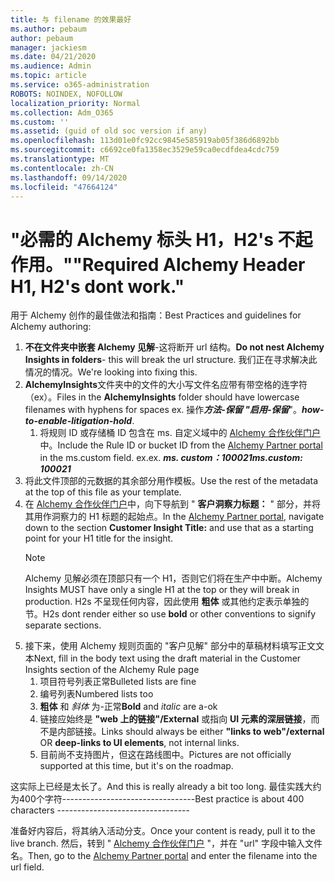 ```yaml
---
title: 与 filename 的效果最好
ms.author: pebaum
author: pebaum
manager: jackiesm
ms.date: 04/21/2020
ms.audience: Admin
ms.topic: article
ms.service: o365-administration
ROBOTS: NOINDEX, NOFOLLOW
localization_priority: Normal
ms.collection: Adm_O365
ms.custom: ''
ms.assetid: (guid of old soc version if any)
ms.openlocfilehash: 113d01e0fc92cc9845e585919ab05f386d6892bb
ms.sourcegitcommit: c6692ce0fa1358ec3529e59ca0ecdfdea4cdc759
ms.translationtype: MT
ms.contentlocale: zh-CN
ms.lasthandoff: 09/14/2020
ms.locfileid: "47664124"
---
```

# <a name="required-alchemy-header-h1-h2s-dont-work"></a><span data-ttu-id="0aaf0-102">"必需的 Alchemy 标头 H1，H2's 不起作用。"</span><span class="sxs-lookup"><span data-stu-id="0aaf0-102">"Required Alchemy Header H1, H2's dont work."</span></span>
<span data-ttu-id="0aaf0-103">用于 Alchemy 创作的最佳做法和指南：</span><span class="sxs-lookup"><span data-stu-id="0aaf0-103">Best Practices and guidelines for Alchemy authoring:</span></span>

1. <span data-ttu-id="0aaf0-104">**不在文件夹中嵌套 Alchemy 见解**-这将断开 url 结构。</span><span class="sxs-lookup"><span data-stu-id="0aaf0-104">**Do not nest Alchemy Insights in folders**- this will break the url structure.</span></span> <span data-ttu-id="0aaf0-105">我们正在寻求解决此情况的情况。</span><span class="sxs-lookup"><span data-stu-id="0aaf0-105">We're looking into fixing this.</span></span>
1. <span data-ttu-id="0aaf0-106">**AlchemyInsights**文件夹中的文件的大小写文件名应带有带空格的连字符（ex）。</span><span class="sxs-lookup"><span data-stu-id="0aaf0-106">Files in the **AlchemyInsights** folder should have lowercase filenames with hyphens for spaces ex.</span></span> <span data-ttu-id="0aaf0-107">操作***方法-保留 "启用-保留***"。</span><span class="sxs-lookup"><span data-stu-id="0aaf0-107">***how-to-enable-litigation-hold***.</span></span>
    1. <span data-ttu-id="0aaf0-108">将规则 ID 或存储桶 ID 包含在 ms. 自定义域中的 [Alchemy 合作伙伴门户](https://alchemyportal.azurewebsites.net) 中。</span><span class="sxs-lookup"><span data-stu-id="0aaf0-108">Include the Rule ID or bucket ID from the [Alchemy Partner portal](https://alchemyportal.azurewebsites.net) in the ms.custom field.</span></span> <span data-ttu-id="0aaf0-109">ex.</span><span class="sxs-lookup"><span data-stu-id="0aaf0-109">ex.</span></span> <span data-ttu-id="0aaf0-110">***ms. custom：100021***</span><span class="sxs-lookup"><span data-stu-id="0aaf0-110">***ms.custom: 100021***</span></span>
1. <span data-ttu-id="0aaf0-111">将此文件顶部的元数据的其余部分用作模板。</span><span class="sxs-lookup"><span data-stu-id="0aaf0-111">Use the rest of the metadata at the top of this file as your template.</span></span>
1. <span data-ttu-id="0aaf0-112">在 [Alchemy 合作伙伴门户](https://alchemyportal.azurewebsites.net)中，向下导航到 " **客户洞察力标题：** " 部分，并将其用作洞察力的 H1 标题的起始点。</span><span class="sxs-lookup"><span data-stu-id="0aaf0-112">In the [Alchemy Partner portal](https://alchemyportal.azurewebsites.net), navigate down to the section **Customer Insight Title:** and use that as a starting point for your H1 title for the insight.</span></span> 
    > [!NOTE]
    > <span data-ttu-id="0aaf0-113">Alchemy 见解必须在顶部只有一个 H1，否则它们将在生产中中断。</span><span class="sxs-lookup"><span data-stu-id="0aaf0-113">Alchemy Insights MUST have only a single H1 at the top or they will break in production.</span></span> <span data-ttu-id="0aaf0-114">H2s 不呈现任何内容，因此使用 **粗体** 或其他约定表示单独的节。</span><span class="sxs-lookup"><span data-stu-id="0aaf0-114">H2s dont render either so use **bold** or other conventions to signify separate sections.</span></span>
1. <span data-ttu-id="0aaf0-115">接下来，使用 Alchemy 规则页面的 "客户见解" 部分中的草稿材料填写正文文本</span><span class="sxs-lookup"><span data-stu-id="0aaf0-115">Next, fill in the body text using the draft material in the Customer Insights section of the Alchemy Rule page</span></span>
    1. <span data-ttu-id="0aaf0-116">项目符号列表正常</span><span class="sxs-lookup"><span data-stu-id="0aaf0-116">Bulleted lists are fine</span></span>
    1. <span data-ttu-id="0aaf0-117">编号列表</span><span class="sxs-lookup"><span data-stu-id="0aaf0-117">Numbered lists too</span></span>
    1. <span data-ttu-id="0aaf0-118">**粗体** 和 *斜体* 为-正常</span><span class="sxs-lookup"><span data-stu-id="0aaf0-118">**Bold** and *italic* are a-ok</span></span>
    1. <span data-ttu-id="0aaf0-119">链接应始终是 **"web 上的链接"/External** 或指向 **UI 元素的深层链接**，而不是内部链接。</span><span class="sxs-lookup"><span data-stu-id="0aaf0-119">Links should always be either **"links to web"/external** OR **deep-links to UI elements**, not internal links.</span></span>
    1. <span data-ttu-id="0aaf0-120">目前尚不支持图片，但这在路线图中。</span><span class="sxs-lookup"><span data-stu-id="0aaf0-120">Pictures are not officially supported at this time, but it's on the roadmap.</span></span>

<span data-ttu-id="0aaf0-121">这实际上已经是太长了。</span><span class="sxs-lookup"><span data-stu-id="0aaf0-121">And this is really already a bit too long.</span></span> <span data-ttu-id="0aaf0-122">最佳实践大约为400个字符---------------------------------</span><span class="sxs-lookup"><span data-stu-id="0aaf0-122">Best practice is about 400 characters ---------------------------------</span></span>

<span data-ttu-id="0aaf0-123">准备好内容后，将其纳入活动分支。</span><span class="sxs-lookup"><span data-stu-id="0aaf0-123">Once your content is ready, pull it to the live branch.</span></span> <span data-ttu-id="0aaf0-124">然后，转到 " [Alchemy 合作伙伴门户](https://alchemyportal.azurewebsites.net) "，并在 "url" 字段中输入文件名。</span><span class="sxs-lookup"><span data-stu-id="0aaf0-124">Then, go to the [Alchemy Partner portal](https://alchemyportal.azurewebsites.net) and enter the filename into the url field.</span></span> 